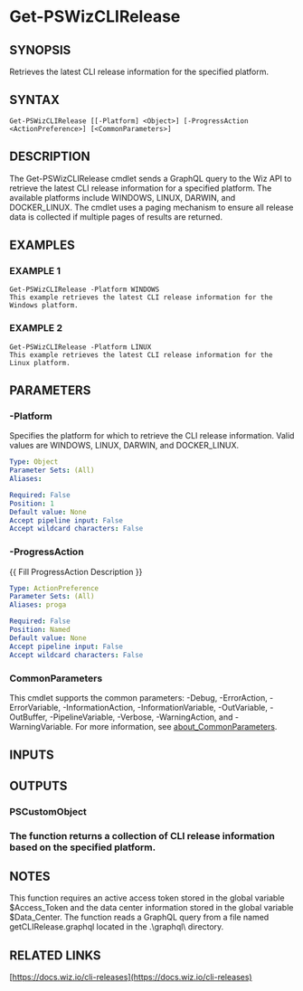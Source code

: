 ﻿---
external help file: PowerShell.Wiz.Utility-help.xml
Module Name: PowerShell.Wiz.Utility
online version: https://docs.wiz.io/cli-releases
schema: 2.0.0
---

# Get-PSWizCLIRelease

## SYNOPSIS
Retrieves the latest CLI release information for the specified platform.

## SYNTAX

```
Get-PSWizCLIRelease [[-Platform] <Object>] [-ProgressAction <ActionPreference>] [<CommonParameters>]
```

## DESCRIPTION
The Get-PSWizCLIRelease cmdlet sends a GraphQL query to the Wiz API to retrieve the latest CLI release information for a specified platform.
The available platforms include WINDOWS, LINUX, DARWIN, and DOCKER_LINUX.
The cmdlet uses a paging mechanism to ensure all release data is collected if multiple pages of results are returned.

## EXAMPLES

### EXAMPLE 1
```
Get-PSWizCLIRelease -Platform WINDOWS
This example retrieves the latest CLI release information for the Windows platform.
```

### EXAMPLE 2
```
Get-PSWizCLIRelease -Platform LINUX
This example retrieves the latest CLI release information for the Linux platform.
```

## PARAMETERS

### -Platform
Specifies the platform for which to retrieve the CLI release information.
Valid values are WINDOWS, LINUX, DARWIN, and DOCKER_LINUX.

```yaml
Type: Object
Parameter Sets: (All)
Aliases:

Required: False
Position: 1
Default value: None
Accept pipeline input: False
Accept wildcard characters: False
```

### -ProgressAction
{{ Fill ProgressAction Description }}

```yaml
Type: ActionPreference
Parameter Sets: (All)
Aliases: proga

Required: False
Position: Named
Default value: None
Accept pipeline input: False
Accept wildcard characters: False
```

### CommonParameters
This cmdlet supports the common parameters: -Debug, -ErrorAction, -ErrorVariable, -InformationAction, -InformationVariable, -OutVariable, -OutBuffer, -PipelineVariable, -Verbose, -WarningAction, and -WarningVariable. For more information, see [about_CommonParameters](http://go.microsoft.com/fwlink/?LinkID=113216).

## INPUTS

## OUTPUTS

### PSCustomObject
###     The function returns a collection of CLI release information based on the specified platform.
## NOTES
This function requires an active access token stored in the global variable $Access_Token and the data center information stored in the global variable $Data_Center.
The function reads a GraphQL query from a file named getCLIRelease.graphql located in the .\graphql\ directory.

## RELATED LINKS

[https://docs.wiz.io/cli-releases](https://docs.wiz.io/cli-releases)

